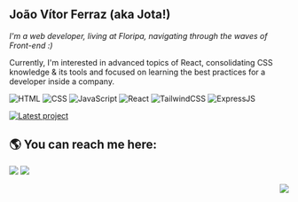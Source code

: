 ## João Vítor Ferraz (aka Jota!)

<i> I'm a web developer, living at Floripa, navigating through the waves of Front-end :) </i>

Currently, I'm interested in advanced topics of React, consolidating CSS knowledge & its tools and focused on learning the best practices for a developer inside a company.

![HTML](https://img.shields.io/badge/-HTML-427AA1?logo=html5&logoColor=white&style=flat-square) 
![CSS](https://img.shields.io/badge/-CSS-427AA1?logo=CSS3&logoColor=white&style=flat-square)
![JavaScript](https://img.shields.io/badge/-Javascript-427AA1?logo=javascript&logoColor=white&style=flat-square)
![React](https://img.shields.io/badge/React-427AA1?&logo=react&logoColor=white&style=flat-square)
![TailwindCSS](https://img.shields.io/badge/Tailwind%20CSS-427AA1?&logo=tailwindcss&logoColor=white&style=flat-square)
![ExpressJS](https://img.shields.io/badge/Express.js-427AA1?logo=express&logoColor=white&style=flat-square)

<a href='https://github.com/jotavkf/pontofilmes'><img src='https://img.shields.io/badge/Latest%20project:-Ponto%20Filmes-blueviolet?style=flat-square&logo=React' alt='Latest project'/></a>

## :earth_americas: You can reach me here:

<a href="mailto:jvkferraz@gmail.com"><img src="https://img.shields.io/badge/Gmail-red?&logo=gmail&logoColor=white&style=flat-square"/></a> <a href="https://linkedin.com/in/jvkf"><img src="https://img.shields.io/badge/LinkedIn-blue?&logo=linkedin&logoColor=white&style=flat-square"/></a>


<img align="right" src="https://img.shields.io/badge/Linux%20User-FCC624?style=for-the-badge&logo=linux&logoColor=black" />
